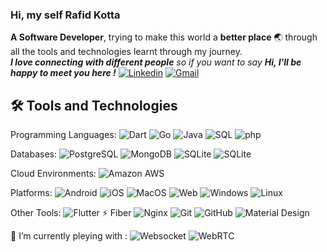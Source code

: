 ### Hi, my self Rafid Kotta

<!--Introduction -->
**A Software Developer**, trying to make this world a **better place** :earth_asia: through all the tools and technologies learnt through my journey.
<br>
<em><b>I love connecting with different people</b> so if you want to say <b>Hi, I'll be happy to meet you here !</b> </em> [![Linkedin](https://img.shields.io/badge/-Rafid-blue?style=flat&logo=Linkedin&logoColor=white)](https://www.linkedin.com/in/rafidkotta/)
[![Gmail](https://img.shields.io/badge/-Rafid-c14438?style=flat&logo=Gmail&logoColor=white)](mailto:getrafid@gmail.com)
<br>

## 🛠️ Tools and Technologies

Programming Languages:
![Dart](https://img.shields.io/badge/Dart-black?style=flat-square&logo=Dart)
![Go](https://img.shields.io/badge/Go-black?style=flat-square&logo=Go)
![Java](https://img.shields.io/badge/-java-black?style=flat-square&logo=java)
![SQL](https://img.shields.io/badge/SQL-black?style=flat-square&logo=sql&logoColor=white)
![php](https://img.shields.io/badge/PHP-black?style=flat-square&logo=php)

Databases:
![PostgreSQL](https://img.shields.io/badge/-PostgreSQL-black?style=flat-square&logo=postgresql)
![MongoDB](https://img.shields.io/badge/MongoDB-black?style=flat-square&logo=MongoDb)
![SQLite](https://img.shields.io/badge/SQLite-black?style=flat-square&logo=SQLite)
![SQLite](https://img.shields.io/badge/Firebase-black?style=flat-square&logo=Firebase)

Cloud Environments:
![Amazon AWS](https://img.shields.io/badge/Amazon%20AWS-black?style=flat-square&logo=amazon-aws)

Platforms:
![Android](https://img.shields.io/badge/Android-black?style=flat-square&logo=android)
![iOS](https://img.shields.io/badge/iOS-black?style=flat-square&logo=apple)
![MacOS](https://img.shields.io/badge/MacOS-black?style=flat-square&logo=macos)
![Web](https://img.shields.io/badge/Web-black?style=flat-square&logo=google-chrome)
![Windows](https://img.shields.io/badge/Windows-black?style=flat-square&logo=windows)
![Linux](https://img.shields.io/badge/Linux-black?style=flat-square&logo=linux)

Other Tools:
![Flutter](https://img.shields.io/badge/Flutter-181717?style=flat-square&logo=Flutter)
⚡ Fiber
![Nginx](https://img.shields.io/badge/Nginx-black?style=flat-square&logo=Nginx)
![Git](https://img.shields.io/badge/-Git-black?style=flat-square&logo=git)
![GitHub](https://img.shields.io/badge/-GitHub-181717?style=flat-square&logo=github)
![Material Design](https://img.shields.io/badge/Material%20Design-black?style=flat-square&logo=material-design)

🌱 I’m currently pleying with :
![Websocket](https://img.shields.io/badge/Websocket-black?style=flat-square&logo=socket.io)
![WebRTC](https://img.shields.io/badge/WebRTC-black?style=flat-square&logo=webrtc)



<!--
**rafidkotta/rafidkotta** is a ✨ _special_ ✨ repository because its `README.md` (this file) appears on your GitHub profile.

Here are some ideas to get you started:

- 🔭 I’m currently working on ...
- 🌱 I’m currently learning ...
- 👯 I’m looking to collaborate on ...
- 🤔 I’m looking for help with ...
- 💬 Ask me about ...
- 📫 How to reach me: ...
- 😄 Pronouns: ...
- ⚡ Fun fact: ...
-->
